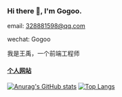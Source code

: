 ### Hi there 👋, I'm Gogoo.

email: 328881598@qq.com

wechat: Gogoo

我是王禹，一个前端工程师

#### [个人网站](https://wangyu.me)

[![Anurag's GitHub stats](https://github-readme-stats.vercel.app/api?username=wangyu-1995)](https://github.com/anuraghazra/github-readme-stats)
[![Top Langs](https://github-readme-stats.vercel.app/api/top-langs/?username=anuraghazra&layout=compact)](https://github.com/anuraghazra/github-readme-stats)
